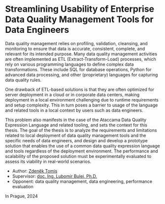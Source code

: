 # Streamlining Usability of Enterprise Data Quality Management Tools for Data Engineers

Data quality management relies on profiling, validation, cleansing, and monitoring to ensure that data is accurate, consistent, complete, and relevant for its intended purpose. Many data quality management activities are often implemented as ETL (Extract-Transform-Load) processes, which rely on various programming languages to define complex data transformations. These include SQL for database operations, Python for advanced data processing, and other (proprietary) languages for capturing data quality rules.

One drawback of ETL-based solutions is that they are often optimized for server deployment in a cloud or in corporate data centers, making deployment in a local environment challenging due to runtime requirements and setup complexity. This in turn poses a barrier to usage of the language and related tools in a local context by users such as data engineers.

This problem also manifests in the case of the Ataccama Data Quality Expression Language and related tooling, and sets the context for this thesis. The goal of the thesis is to analyze the requirements and limitations related to local deployment of data quality management tools and the specific needs of data engineers, and design and develop a prototype solution that enables the use of a common data quality expression language and tools regardless of the deployment environment. The performance and scalability of the proposed solution must be experimentally evaluated to assess its viability in real-world scenarios.

- Author: [Zdeněk Tomis](https://zdenektomis.eu)
- Supervisor: [doc. Ing. Lubomír Bulej, Ph.D.](https://d3s.mff.cuni.cz/people/lubomirbulej/)
- Opponent: data quality management, data engineering, performance evaluation

In Prague, 2024


